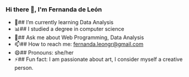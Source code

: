 ### Hi there 👋, I'm Fernanda de León



- 🌱## I’m currently learning Data Analysis
- 📊## I studied a degree in computer science
- 💬## Ask me about Web Programming, Data Analysis
- 📫## How to reach me: fernanda.leongr@gmail.com
- 😄## Pronouns: she/her
- ⚡## Fun fact: I am passionate about art, I consider myself a creative person.
